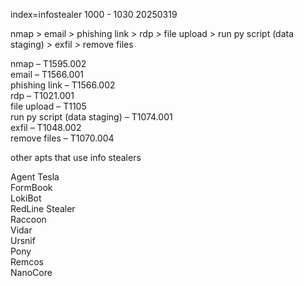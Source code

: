 index=infostealer
1000 - 1030 20250319

nmap > email > phishing link > rdp > file upload > run py script (data staging) > exfil > remove files

nmap – T1595.002  
email – T1566.001  
phishing link – T1566.002  
rdp – T1021.001  
file upload – T1105  
run py script (data staging) – T1074.001  
exfil – T1048.002  
remove files – T1070.004



other apts that use info stealers

Agent Tesla  
FormBook  
LokiBot  
RedLine Stealer  
Raccoon  
Vidar  
Ursnif  
Pony  
Remcos  
NanoCore
